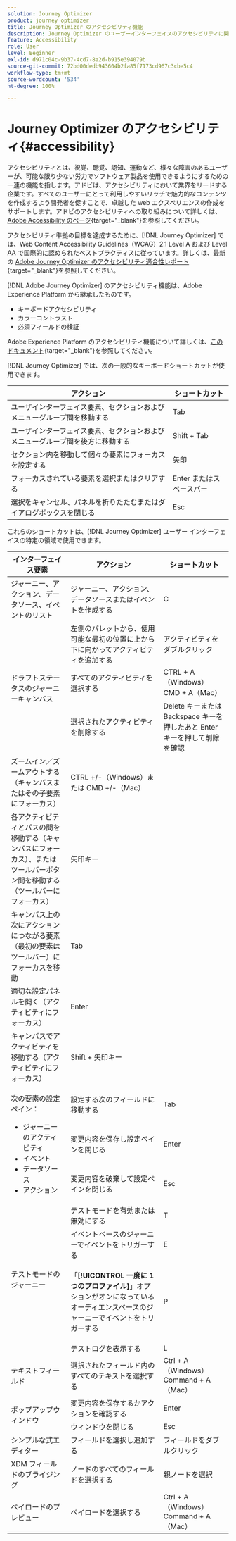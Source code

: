 ```yaml
---
solution: Journey Optimizer
product: journey optimizer
title: Journey Optimizer のアクセシビリティ機能
description: Journey Optimizer のユーザーインターフェイスのアクセシビリティに関する詳細情報
feature: Accessibility
role: User
level: Beginner
exl-id: d971c04c-9b37-4cd7-8a2d-b915e394079b
source-git-commit: 72bd00dedb943604b2fa85f7173cd967c3cbe5c4
workflow-type: tm+mt
source-wordcount: '534'
ht-degree: 100%

---
```


# Journey Optimizer のアクセシビリティ{#accessibility}

アクセシビリティとは、視覚、聴覚、認知、運動など、様々な障害のあるユーザーが、可能な限り少ない労力でソフトウェア製品を使用できるようにするための一連の機能を指します。アドビは、アクセシビリティにおいて業界をリードする企業です。すべてのユーザーにとって利用しやすいリッチで魅力的なコンテンツを作成するよう開発者を促すことで、卓越した web エクスペリエンスの作成をサポートします。アドビのアクセシビリティへの取り組みについて詳しくは、[Adobe Accessibility のページ](https://www.adobe.com/accessibility.html){target="_blank"}を参照してください。

アクセシビリティ準拠の目標を達成するために、[!DNL Journey Optimizer] では、Web Content Accessibility Guidelines（WCAG）2.1 Level A および Level AA で国際的に認められたベストプラクティスに従っています。詳しくは、最新の [Adobe Journey Optimizer のアクセシビリティ適合性レポート](https://www.adobe.com/accessibility/compliance/adobe-journey-optimizer-2022.html){target="_blank"}を参照してください。


[!DNL Adobe Journey Optimizer] のアクセシビリティ機能は、Adobe Experience Platform から継承したものです。

* キーボードアクセシビリティ
* カラーコントラスト
* 必須フィールドの検証

Adobe Experience Platform のアクセシビリティ機能について詳しくは、[このドキュメント](https://experienceleague.adobe.com/docs/experience-platform/accessibility/features.html?lang=ja){target="_blank"}を参照してください。

[!DNL Journey Optimizer] では、次の一般的なキーボードショートカットが使用できます。

| アクション | ショートカット |
| --- | --- |
| ユーザインターフェイス要素、セクションおよびメニューグループ間を移動する | Tab |
| ユーザインターフェイス要素、セクションおよびメニューグループ間を後方に移動する | Shift + Tab |
| セクション内を移動して個々の要素にフォーカスを設定する | 矢印 |
| フォーカスされている要素を選択またはクリアする | Enter またはスペースバー |
| 選択をキャンセル、パネルを折りたたむまたはダイアログボックスを閉じる | Esc |

これらのショートカットは、[!DNL Journey Optimizer] ユーザー インターフェイスの特定の領域で使用できます。

<table>
  <thead>
    <tr>
      <th>インターフェイス要素</th>
      <th>アクション</th>
      <th>ショートカット</th>
    </tr>
  </thead>
  <tr>
    <td>ジャーニー、アクション、データソース、イベントのリスト</td>
    <td>ジャーニー、アクション、データソースまたはイベントを作成する</td>
    <td>C</td>
  </tr>
  <tr>
    <td rowspan="3">ドラフトステータスのジャーニーキャンバス</td>
    <td>左側のパレットから、使用可能な最初の位置に上から下に向かってアクティビティを追加する</td>
    <td>アクティビティをダブルクリック</td>
  </tr>
  <tr>
    <td>すべてのアクティビティを選択する</td>
    <td>CTRL + A（Windows）<br/>CMD + A（Mac）</td>
  </tr>
  <tr>
    <td>選択されたアクティビティを削除する</td>
    <td>Delete キーまたは Backspace キーを押したあと Enter キーを押して削除を確認</td>
  </tr>
  <tr>
    <td>ズームイン／ズームアウトする（キャンバスまたはその子要素にフォーカス）</td>
    <td>CTRL +/-（Windows）または CMD +/-（Mac）</td>
  </tr>  
  <tr>
    <td>各アクティビティとパスの間を移動する（キャンバスにフォーカス）、またはツールバーボタン間を移動する（ツールバーにフォーカス）</td>
    <td>矢印キー</td>
  </tr>   
  <tr>
    <td>キャンバス上の次にアクションにつながる要素（最初の要素はツールバー）にフォーカスを移動</td>
    <td>Tab</td>
  </tr>  
  <tr>
    <td>適切な設定パネルを開く（アクティビティにフォーカス）</td>
    <td>Enter</td>
  </tr>   
  <tr>
    <td>キャンバスでアクティビティを移動する（アクティビティにフォーカス）</td>
    <td>Shift + 矢印キー</td>
  </tr>  
  <tr>
  <td rowspan="3">

次の要素の設定ペイン：

<ul>
  <li>ジャーニーのアクティビティ</li>
  <li>イベント</li>
  <li>データソース</li>
  <li>アクション</li>
</ul>

</td>
    <td>設定する次のフィールドに移動する</td>
    <td>Tab</td>
  </tr>
  <tr>
    <td>変更内容を保存し設定ペインを閉じる</td>
    <td>Enter</td>
  </tr>
  <tr>
    <td>変更内容を破棄して設定ペインを閉じる</td>
    <td>Esc</td>
  </tr>
  <tr>
    <td rowspan="4">テストモードのジャーニー</td>
    <td>テストモードを有効または無効にする</td>
    <td>T</td>
  </tr>
  <tr>
    <td>イベントベースのジャーニーでイベントをトリガーする</td>
    <td>E</td>
  </tr>
  <tr>
    <td>

「**[!UICONTROL 一度に 1 つのプロファイル]**」オプションがオンになっているオーディエンスベースのジャーニーでイベントをトリガーする

</td>
    <td>P</td>
  </tr>
  <tr>
    <td>テストログを表示する</td>
    <td>L</td>
  </tr>
<!-- //Ajouter ce raccourci quand il marchera (actuellement, le raccourci Ctrl/Cmd+F du navigateur a priorité sur celui de AJO).//
  <tr>
    <td>Page with a search bar</td>
    <td>Select the search bar</td>
    <td>Ctrl/Command + F</td>
  </tr>
-->
  <tr>
    <td>テキストフィールド</td>
    <td>選択されたフィールド内のすべてのテキストを選択する</td>
    <td>Ctrl + A（Windows）<br/>Command + A（Mac）</td>
  </tr>
  <tr>
    <td rowspan="2">ポップアップウィンドウ</td>
    <td>変更内容を保存するかアクションを確認する</td>
    <td>Enter</td>
  </tr>
  <tr>
    <td>ウィンドウを閉じる</td>
    <td>Esc</td>
  </tr>
  <tr>
    <td>シンプルな式エディター</td>
    <td>フィールドを選択し追加する</td>
    <td>フィールドをダブルクリック</td>
  </tr>
  <tr>
    <td>XDM フィールドのブライジング</td>
    <td>ノードのすべてのフィールドを選択する</td>
    <td>親ノードを選択</td>
  </tr>
  <tr>
    <td>ペイロードのプレビュー</td>
    <td>ペイロードを選択する</td>
    <td>Ctrl + A（Windows）<br/>Command + A（Mac）</td>
  </tr>
</table>
